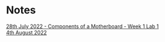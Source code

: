 # Notes

[28th July 2022 - Components of a Motherboard - Week 1 Lab 1](./28072022.md) </br>
[4th August 2022](./techsupport/notes/04082022.md)
